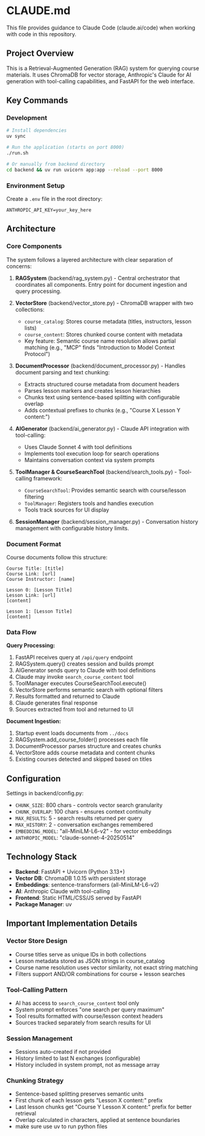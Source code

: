 # CLAUDE.md

This file provides guidance to Claude Code (claude.ai/code) when working with code in this repository.

## Project Overview

This is a Retrieval-Augmented Generation (RAG) system for querying course materials. It uses ChromaDB for vector storage, Anthropic's Claude for AI generation with tool-calling capabilities, and FastAPI for the web interface.

## Key Commands

### Development
```bash
# Install dependencies
uv sync

# Run the application (starts on port 8000)
./run.sh

# Or manually from backend directory
cd backend && uv run uvicorn app:app --reload --port 8000
```

### Environment Setup
Create a `.env` file in the root directory:
```
ANTHROPIC_API_KEY=your_key_here
```

## Architecture

### Core Components

The system follows a layered architecture with clear separation of concerns:

1. **RAGSystem** (backend/rag_system.py) - Central orchestrator that coordinates all components. Entry point for document ingestion and query processing.

2. **VectorStore** (backend/vector_store.py) - ChromaDB wrapper with two collections:
   - `course_catalog`: Stores course metadata (titles, instructors, lesson lists)
   - `course_content`: Stores chunked course content with metadata
   - Key feature: Semantic course name resolution allows partial matching (e.g., "MCP" finds "Introduction to Model Context Protocol")

3. **DocumentProcessor** (backend/document_processor.py) - Handles document parsing and text chunking:
   - Extracts structured course metadata from document headers
   - Parses lesson markers and creates lesson hierarchies
   - Chunks text using sentence-based splitting with configurable overlap
   - Adds contextual prefixes to chunks (e.g., "Course X Lesson Y content:")

4. **AIGenerator** (backend/ai_generator.py) - Claude API integration with tool-calling:
   - Uses Claude Sonnet 4 with tool definitions
   - Implements tool execution loop for search operations
   - Maintains conversation context via system prompts

5. **ToolManager & CourseSearchTool** (backend/search_tools.py) - Tool-calling framework:
   - `CourseSearchTool`: Provides semantic search with course/lesson filtering
   - `ToolManager`: Registers tools and handles execution
   - Tools track sources for UI display

6. **SessionManager** (backend/session_manager.py) - Conversation history management with configurable history limits.

### Document Format

Course documents follow this structure:
```
Course Title: [title]
Course Link: [url]
Course Instructor: [name]

Lesson 0: [Lesson Title]
Lesson Link: [url]
[content]

Lesson 1: [Lesson Title]
[content]
```

### Data Flow

**Query Processing:**
1. FastAPI receives query at `/api/query` endpoint
2. RAGSystem.query() creates session and builds prompt
3. AIGenerator sends query to Claude with tool definitions
4. Claude may invoke `search_course_content` tool
5. ToolManager executes CourseSearchTool.execute()
6. VectorStore performs semantic search with optional filters
7. Results formatted and returned to Claude
8. Claude generates final response
9. Sources extracted from tool and returned to UI

**Document Ingestion:**
1. Startup event loads documents from `../docs`
2. RAGSystem.add_course_folder() processes each file
3. DocumentProcessor parses structure and creates chunks
4. VectorStore adds course metadata and content chunks
5. Existing courses detected and skipped based on titles

## Configuration

Settings in backend/config.py:
- `CHUNK_SIZE`: 800 chars - controls vector search granularity
- `CHUNK_OVERLAP`: 100 chars - ensures context continuity
- `MAX_RESULTS`: 5 - search results returned per query
- `MAX_HISTORY`: 2 - conversation exchanges remembered
- `EMBEDDING_MODEL`: "all-MiniLM-L6-v2" - for vector embeddings
- `ANTHROPIC_MODEL`: "claude-sonnet-4-20250514"

## Technology Stack

- **Backend**: FastAPI + Uvicorn (Python 3.13+)
- **Vector DB**: ChromaDB 1.0.15 with persistent storage
- **Embeddings**: sentence-transformers (all-MiniLM-L6-v2)
- **AI**: Anthropic Claude with tool-calling
- **Frontend**: Static HTML/CSS/JS served by FastAPI
- **Package Manager**: uv

## Important Implementation Details

### Vector Store Design
- Course titles serve as unique IDs in both collections
- Lesson metadata stored as JSON strings in course_catalog
- Course name resolution uses vector similarity, not exact string matching
- Filters support AND/OR combinations for course + lesson searches

### Tool-Calling Pattern
- AI has access to `search_course_content` tool only
- System prompt enforces "one search per query maximum"
- Tool results formatted with course/lesson context headers
- Sources tracked separately from search results for UI

### Session Management
- Sessions auto-created if not provided
- History limited to last N exchanges (configurable)
- History included in system prompt, not as message array

### Chunking Strategy
- Sentence-based splitting preserves semantic units
- First chunk of each lesson gets "Lesson X content:" prefix
- Last lesson chunks get "Course Y Lesson X content:" prefix for better retrieval
- Overlap calculated in characters, applied at sentence boundaries
- make sure use uv to run python files